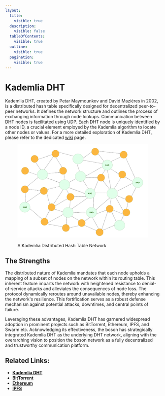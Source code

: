 ```yaml
---
layout:
  title:
    visible: true
  description:
    visible: false
  tableOfContents:
    visible: true
  outline:
    visible: true
  pagination:
    visible: true
---
```


# Kademlia DHT

Kademlia DHT, created by Petar Maymounkov and David Mazières in 2002, is a distributed hash table specifically designed for decentralized peer-to-peer networks. It defines the network structure and outlines the process of exchanging information through node lookups. Communication between DHT nodes is facilitated using UDP. Each DHT node is uniquely identified by a node ID, a crucial element employed by the Kademlia algorithm to locate other nodes or values. For a more detailed exploration of Kademlia DHT, please refer to the dedicated [wiki](https://en.wikipedia.org/wiki/Kademlia) page.

<figure><img src="../.gitbook/assets/boson-kademlia-dht.png" alt="" width="563"><figcaption><p>A Kademlia Distributed Hash Table Network</p></figcaption></figure>

## The Strengths

The distributed nature of Kademlia mandates that each node upholds a mapping of a subset of nodes on the network within its routing table. This inherent feature imparts the network with heightened resistance to denial-of-service attacks and alleviates the consequences of node loss. The protocol dynamically reroutes around unavailable nodes, thereby enhancing the network's resilience. This fortification serves as a robust defense mechanism against potential attacks, downtimes, and central points of failure.

Leveraging these advantages, Kademlia DHT has garnered widespread adoption in prominent projects such as BitTorrent, Ethereum, IPFS, and Swarm etc. Acknowledging its effectiveness, the boson has strategically integrated Kademlia DHT as the underlying DHT network, aligning with the overarching vision to position the boson network as a fully decentralized and trustworthy communication platform.

## Related Links:

* [**Kademlia DHT**](https://en.wikipedia.org/wiki/Kademlia)
* [**BitTorrent**](https://en.wikipedia.org/wiki/BitTorrent)
* [**Ethereum**](https://en.wikipedia.org/wiki/Ethereum)
* [**IPFS**](https://en.wikipedia.org/wiki/InterPlanetary\_File\_System)
